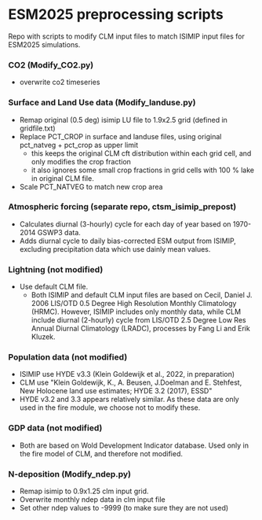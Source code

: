 # ESM2025 preprocessing scripts
Repo with scripts to modify CLM input files to match ISIMIP input files for ESM2025 simulations. 

### CO2 (Modify_CO2.py)
- overwrite co2 timeseries

### Surface and Land Use data (Modify_landuse.py)
- Remap original (0.5 deg) isimip LU file to 1.9x2.5 grid (defined in gridfile.txt)
- Replace PCT_CROP in surface and landuse files, using original pct_natveg + pct_crop as upper limit
    - this keeps the original CLM cft distribution within each grid cell, and only modifies the crop fraction
    - it also ignores some small crop fractions in grid cells with 100 % lake in original CLM file.
- Scale PCT_NATVEG to match new crop area

### Atmospheric forcing (separate repo, ctsm_isimip_prepost)
- Calculates diurnal (3-hourly) cycle for each day of year based on 1970-2014 GSWP3 data. 
- Adds diurnal cycle to daily bias-corrected ESM output from ISIMIP, excluding precipitation data which use dainly mean values. 

### Lightning (not modified)
- Use default CLM file. 
    - Both ISIMIP and default CLM input files are based on Cecil, Daniel J. 2006 LIS/OTD 0.5 Degree High Resolution Monthly Climatology (HRMC). However, ISIMIP includes only monthly data, while CLM include diurnal (2-hourly) cycle from LIS/OTD 2.5 Degree Low Res Annual Diurnal Climatology (LRADC), processes by Fang Li and Erik Kluzek. 

### Population data (not modified)
- ISIMIP use HYDE v3.3 (Klein Goldewijk et al., 2022, in preparation)
- CLM use "Klein Goldewijk, K., A. Beusen, J.Doelman and E. Stehfest, New Holocene land use estimates; HYDE 3.2 (2017), ESSD"
- HYDE v3.2 and 3.3 appears relatively similar. As these data are only used in the fire module, we choose not to modify these.

### GDP data (not modified)
- Both are based on Wold Development Indicator database. Used only in the fire model of CLM, and therefore not modified. 

### N-deposition (Modify_ndep.py)
- Remap isimip to 0.9x1.25 clm input grid.
- Overwrite monthly ndep data in clm input file
- Set other ndep values to -9999 (to make sure they are not used)